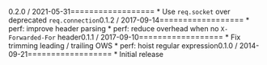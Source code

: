 0.2.0 / 2021-05-31==================  * Use `req.socket` over deprecated `req.connection`0.1.2 / 2017-09-14==================  * perf: improve header parsing  * perf: reduce overhead when no `X-Forwarded-For` header0.1.1 / 2017-09-10==================  * Fix trimming leading / trailing OWS  * perf: hoist regular expression0.1.0 / 2014-09-21==================  * Initial release
